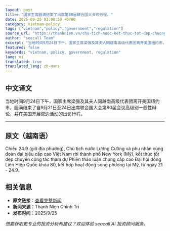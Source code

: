 ```yaml
---
layout: post
title: "国家主席圆满结束了出席第80届联合国大会的行程。"
date: 2025-09-25 03:00:59 +0700
category: vietnam-policy
tags: ["vietnam","policy","government","regulation"]
source_url: "https://thanhnien.vn/chu-tich-nuoc-ket-thuc-tot-dep-chuong-trinh-du-dai-hoi-dong-lien-hiep-quoc-khoa-80-185250925090001309.htm"
author: "seacall Team"
excerpt: "当地时间9月24日下午，国家主席梁强及其夫人同越南高级代表团离开美国纽约市，圆满结束了自9月21日至24日出席联合国大会第80届会议高级别一般性辩论，并在美国开展双边活动的出访行程。..."
featured: false
keywords: "vietnam, policy, government, regulation"
lang: vi
translated: true
translated_lang: zh-Hans
---
```


## 中文译文

当地时间9月24日下午，国家主席梁强及其夫人同越南高级代表团离开美国纽约市，圆满结束了自9月21日至24日出席联合国大会第80届会议高级别一般性辩论，并在美国开展双边活动的出访行程。

---

## 原文（越南语）

Chiều 24.9 (giờ địa phương), Chủ tịch nước Lương Cường v&agrave; phu nh&acirc;n c&ugrave;ng đo&agrave;n đại biểu cấp cao Việt Nam rời th&agrave;nh phố New York (Mỹ), kết th&uacute;c tốt đẹp chuyến c&ocirc;ng t&aacute;c tham dự Phi&ecirc;n thảo luận chung cấp cao Đại hội đồng Li&ecirc;n Hiệp Quốc kh&oacute;a 80, kết hợp hoạt động song phương tại Mỹ, từ ng&agrave;y 21 - 24.9.

## 相关信息

- **原文链接**：[查看完整新闻](https://thanhnien.vn/chu-tich-nuoc-ket-thuc-tot-dep-chuong-trinh-du-dai-hoi-dong-lien-hiep-quoc-khoa-80-185250925090001309.htm)
- **新闻来源**：Thanh Nien Chinh Tri
- **发布时间**：2025/9/25

*想要获取更专业的投资分析和建议？欢迎体验 seacall AI 投资顾问服务。*